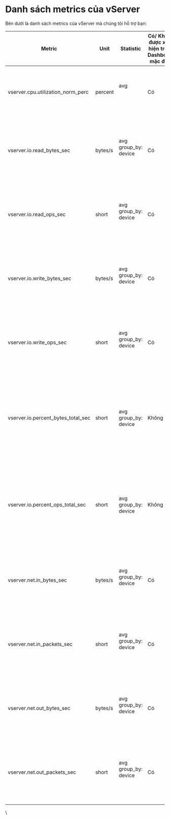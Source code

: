 # Danh sách metrics của vServer

Bên dưới là danh sách metrics của vServer mà chúng tôi hỗ trợ bạn:

<table data-full-width="false"><thead><tr><th width="162">Metric</th><th width="109">Unit</th><th width="170">Statistic</th><th width="133">Có/ Không được xuất hiện trong Dashboard mặc định</th><th>Dimensions</th></tr></thead><tbody><tr><td>vserver.cpu.utilization_norm_perc</td><td>percent</td><td>avg<br><br><br></td><td>Có</td><td><p>resource_id</p><p>hostname</p><p>product</p><p>zone</p></td></tr><tr><td>vserver.io.read_bytes_sec</td><td>bytes/s</td><td>avg<br>group_by: device<br><br></td><td>Có</td><td><p>resource_id</p><p>hostname</p><p>product</p><p>zone</p><p>device</p></td></tr><tr><td>vserver.io.read_ops_sec</td><td>short</td><td>avg<br>group_by: device<br><br></td><td>Có</td><td><p>resource_id</p><p>hostname</p><p>product</p><p>zone</p><p>device</p></td></tr><tr><td>vserver.io.write_bytes_sec</td><td>bytes/s</td><td>avg<br>group_by: device<br><br></td><td>Có</td><td><p>resource_id</p><p>hostname</p><p>product</p><p>zone</p><p>device</p></td></tr><tr><td>vserver.io.write_ops_sec</td><td>short</td><td>avg<br>group_by: device<br><br></td><td>Có</td><td><p>resource_id</p><p>hostname</p><p>product</p><p>zone</p><p>device</p></td></tr><tr><td>vserver.io.percent_bytes_total_sec</td><td>short</td><td>avg<br>group_by: device</td><td>Không</td><td><p>resource_id</p><p>hostname</p><p>product</p><p>zone</p><p>device</p><p>volume_id</p><p>volume_name</p></td></tr><tr><td>vserver.io.percent_ops_total_sec</td><td>short</td><td>avg<br>group_by: device</td><td>Không</td><td><p>resource_id</p><p>hostname</p><p>product</p><p>zone</p><p>device</p><p>volume_id</p><p>volume_name</p></td></tr><tr><td>vserver.net.in_bytes_sec</td><td>bytes/s</td><td>avg<br>group_by: device<br><br></td><td>Có</td><td><p>resource_id</p><p>hostname</p><p>product</p><p>zone</p><p>device</p></td></tr><tr><td>vserver.net.in_packets_sec</td><td>short</td><td>avg<br>group_by: device<br><br></td><td>Có</td><td><p>resource_id</p><p>hostname</p><p>product</p><p>zone</p><p>device</p></td></tr><tr><td>vserver.net.out_bytes_sec</td><td>bytes/s</td><td>avg<br>group_by: device<br><br></td><td>Có</td><td><p>resource_id</p><p>hostname</p><p>product</p><p>zone</p><p>device</p></td></tr><tr><td>vserver.net.out_packets_sec</td><td>short</td><td>avg<br>group_by: device<br><br></td><td>Có</td><td><p>resource_id</p><p>hostname</p><p>product</p><p>zone</p><p>device</p></td></tr></tbody></table>

\

